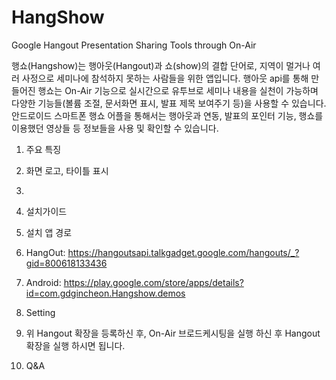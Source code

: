 HangShow
========

Google Hangout Presentation Sharing Tools through On-Air

행쇼(Hangshow)는 행아웃(Hangout)과 쇼(show)의 결합 단어로, 지역이 멀거나 여러 사정으로 세미나에 참석하지 못하는 사람들을 위한 앱입니다. 
행아웃 api를 통해 만들어진 행쇼는 On-Air 기능으로 실시간으로 유투브로 세미나 내용을 실천이 가능하며 다양한 기능들(볼륨 조절, 문서화면 표시, 발표 제목 보여주기 등)을 사용할 수 있습니다. 
안드로이드 스마트폰 행쇼 어플을 통해서는 행아웃과 연동, 발표의 포인터 기능, 행쇼를 이용했던 영상들 등 정보들을 사용 및 확인할 수 있습니다.

1. 주요 특징
 1. 화면 로고, 타이틀 표시
 2. 

2. 설치가이드 
 1. 설치 앱 경로
  1. HangOut: https://hangoutsapi.talkgadget.google.com/hangouts/_?gid=800618133436
  2. Android: https://play.google.com/store/apps/details?id=com.gdgincheon.Hangshow.demos   
 2. Setting
  1. 위 Hangout 확장을 등록하신 후, On-Air 브로드케시팅을 실행 하신 후 Hangout확장을 실행 하시면 됩니다. 
 3. Q&A
